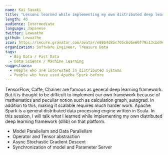 ```yaml
---
name: Kai Sasaki
title: "Lessons learned while implementing my own distributed deep learning framework on Spark"
length: 40
audience: Intermediate
language: Japanese
twitter: Lewuathe
github: Lewuathe
icon: https://secure.gravatar.com/avatar/e88b4d85c705c6d6e66f79a13cbd9c4c
organization: Software Engineer, Treasure Data
tags:
  - Big Data / Fast Data
  - Data Science / Machine Learning
suggestions:
  - People who are interested in distributed systems
  - People who have used Apache Spark before
---
```

TensorFlow, Caffe, Chainer are famous as general deep learning framework. But it is thought to be difficult to implement our own framework because of mathematics and peculiar notion such as calculation graph, autograd. In addition to this, making it scalable requires much harder work.
Apache Spark is a general distributed data processing engine written in Scala. In this session, I will talk what I learned while implementing my own distributed deep learning framework (dllib) on that platform.

- Model Parallelism and Data Parallelism
- Operator and Tensor abstraction
- Async Stochastic Gradient Descent
- Synchronization of model and Parameter Server
